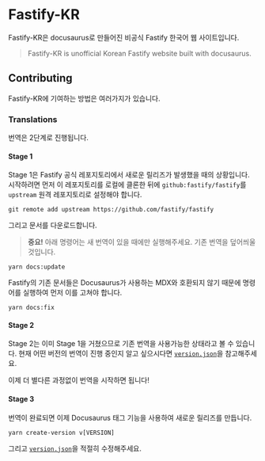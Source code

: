 # Fastify-KR

Fastify-KR은 docusaurus로 만들어진 비공식 Fastify 한국어 웹 사이트입니다.

> Fastify-KR is unofficial Korean Fastify website built with docusaurus.

## Contributing

Fastify-KR에 기여하는 방법은 여러가지가 있습니다.

### Translations

번역은 2단계로 진행됩니다.

#### Stage 1

Stage 1은 Fastify 공식 레포지토리에서 새로운 릴리즈가 발생했을 때의 상황입니다.
시작하려면 먼저 이 레포지토리를 로컬에 클론한 뒤에 `github:fastify/fastify`를 `upstream` 원격 레포지토리로 설정해야 합니다.

```
git remote add upstream https://github.com/fastify/fastify
```

그리고 문서를 다운로드합니다.

> **중요!**
> 아래 명령어는 새 번역이 있을 때에만 실행해주세요. 기존 번역을 덮어씌울 것입니다.

```
yarn docs:update
```

Fastify의 기존 문서들은 Docusaurus가 사용하는 MDX와 호환되지 않기 때문에 명령어를 실행하여 먼저 이를 고쳐야 합니다.

```
yarn docs:fix
```

#### Stage 2

Stage 2는 이미 Stage 1을 거쳤으므로 기존 번역을 사용가능한 상태라고 볼 수 있습니다.
현재 어떤 버전의 번역이 진행 중인지 알고 싶으시다면 [`version.json`](/version.json)을 참고해주세요.

이제 더 별다른 과정없이 번역을 시작하면 됩니다!

#### Stage 3

번역이 완료되면 이제 Docusaurus 태그 기능을 사용하여 새로운 릴리즈를 만듭니다.

```
yarn create-version v[VERSION]
```

그리고 [`version.json`](/version.json)을 적절히 수정해주세요.
